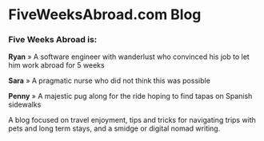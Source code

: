 # FiveWeeksAbroad.com Blog 

### Five Weeks Abroad is:
  **Ryan** » A software engineer with wanderlust who convinced his job to let him work abroad for 5 weeks
  
  **Sara** » A pragmatic nurse who did not think this was possible
  
  **Penny** » A majestic pug along for the ride hoping to find tapas on Spanish sidewalks

A blog focused on travel enjoyment, tips and tricks for navigating trips with pets and long term stays, and a smidge or digital nomad writing.
